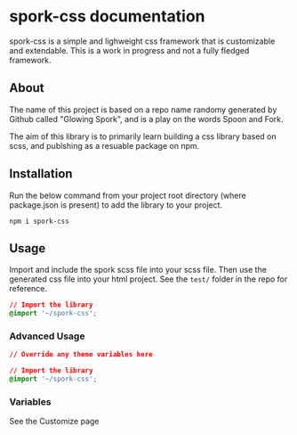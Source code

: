 # spork-css documentation
spork-css is a simple and lighweight css framework that is customizable and extendable. This is a work in progress and not a fully fledged framework. 

## About 
The name of this project is based on a repo name randomy generated by Github called "Glowing Spork", and is a play on the words Spoon and Fork.

The aim of this library is to primarily learn building a css library based on scss, and publshing as a resuable package on npm.

## Installation
Run the below command from your project root directory (where package.json is present) to add the library to your project.

`npm i spork-css`

## Usage
Import and include the spork scss file into your scss file.
Then use the generated css file into your html project.
See the `test/` folder in the repo for reference.

```css
// Import the library  
@import '~/spork-css';
```

### Advanced Usage

```css
// Override any theme variables here

// Import the library  
@import '~/spork-css';
```

### Variables
See the Customize page